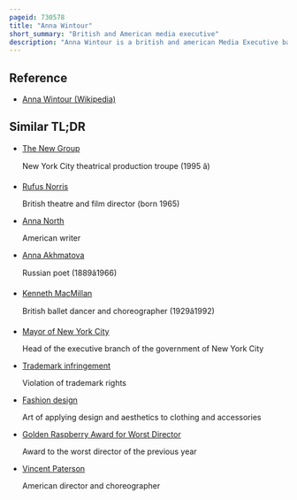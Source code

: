```yaml
---
pageid: 730578
title: "Anna Wintour"
short_summary: "British and American media executive"
description: "Anna Wintour is a british and american Media Executive based in new York City who has served as Editor-In-Chief of Vogue since 1988. Since 2020 Wintour has also served as the global Content Director of Cond Nast where she oversees cond nast Magazines worldwide and concurrently serves as artistic Director of Cond Nast and global Editorial Director of Vogue. With her Trademark Pageboy Bob Haircut and dark Sunglasses, Wintour is regarded as the most powerful Woman in Publishing and has become an important Figure in the Fashion World. Wintour is praised for her Skill at identifying emerging Fashion Trends but her reportedly Aloof and demanding Personality earned her the nickname nuclear Wintour."
---
```


## Reference

- [Anna Wintour (Wikipedia)](https://en.wikipedia.org/?curid=730578)

## Similar TL;DR

- [The New Group](/tldr/en/the-new-group)

  New York City theatrical production troupe (1995 â)

- [Rufus Norris](/tldr/en/rufus-norris)

  British theatre and film director (born 1965)

- [Anna North](/tldr/en/anna-north)

  American writer

- [Anna Akhmatova](/tldr/en/anna-akhmatova)

  Russian poet (1889â1966)

- [Kenneth MacMillan](/tldr/en/kenneth-macmillan)

  British ballet dancer and choreographer (1929â1992)

- [Mayor of New York City](/tldr/en/mayor-of-new-york-city)

  Head of the executive branch of the government of New York City

- [Trademark infringement](/tldr/en/trademark-infringement)

  Violation of trademark rights

- [Fashion design](/tldr/en/fashion-design)

  Art of applying design and aesthetics to clothing and accessories

- [Golden Raspberry Award for Worst Director](/tldr/en/golden-raspberry-award-for-worst-director)

  Award to the worst director of the previous year

- [Vincent Paterson](/tldr/en/vincent-paterson)

  American director and choreographer
